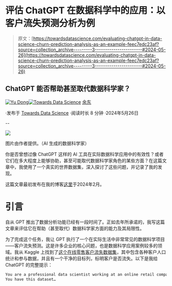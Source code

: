 # 评估 ChatGPT 在数据科学中的应用：以客户流失预测分析为例

> 原文：[https://towardsdatascience.com/evaluating-chatgpt-in-data-science-churn-prediction-analysis-as-an-example-feec7edc23af?source=collection_archive---------3-----------------------#2024-05-26](https://towardsdatascience.com/evaluating-chatgpt-in-data-science-churn-prediction-analysis-as-an-example-feec7edc23af?source=collection_archive---------3-----------------------#2024-05-26)

## ChatGPT 能否帮助甚至取代数据科学家？

[](https://ydong029.medium.com/?source=post_page---byline--feec7edc23af--------------------------------)[![Yu Dong](../Images/55c3c11c76cde72c65eb81a60384a436.png)](https://ydong029.medium.com/?source=post_page---byline--feec7edc23af--------------------------------)[](https://towardsdatascience.com/?source=post_page---byline--feec7edc23af--------------------------------)[![Towards Data Science](../Images/a6ff2676ffcc0c7aad8aaf1d79379785.png)](https://towardsdatascience.com/?source=post_page---byline--feec7edc23af--------------------------------) [余东](https://ydong029.medium.com/?source=post_page---byline--feec7edc23af--------------------------------)

·发布于 [Towards Data Science](https://towardsdatascience.com/?source=post_page---byline--feec7edc23af--------------------------------) ·阅读时长 8 分钟 ·2024年5月26日

--

![](../Images/1f1f48ec9ef272f7bb8e5a0046314bb2.png)

图片由作者提供。（AI 生成的数据科学家）

你是否曾想过像 ChatGPT 这样的 AI 工具在实际数据科学应用中的有效性？或者它们在多大程度上能够协助，甚至可能取代数据科学家角色的某些方面？在这篇文章中，我使用了一个真实的世界数据集，深入探讨了这些问题，并记录了我的发现。

这篇文章最初发布在我的博客[这里](https://yudong-94.github.io/personal-website/blog/EvaluatingChatGPTinDataScience/)于2024年2月。

# 引言

自从 GPT 推出了数据分析功能已经有一段时间了。正如去年所承诺的，我写这篇文章来评估它在帮助（甚至取代）数据科学家方面的能力及其局限性。

为了完成这个任务，我让 GPT 执行了一个在实际生活中非常常见的数据科学项目——客户流失预测。这是许多企业的核心问题，也是数据科学应用案例较多的领域。我从 Kaggle 上找到了[这个在线零售客户流失数据集](https://www.kaggle.com/datasets/hassaneskikri/online-retail-customer-churn-dataset)，其中包含各种客户人口统计和参与数据，并且有一个干净的目标列，标明客户是否流失。以下是我给 ChatGPT 的完整提示：

```py
You are a professional data scientist working at an online retail company.
You have this dataset…
```
